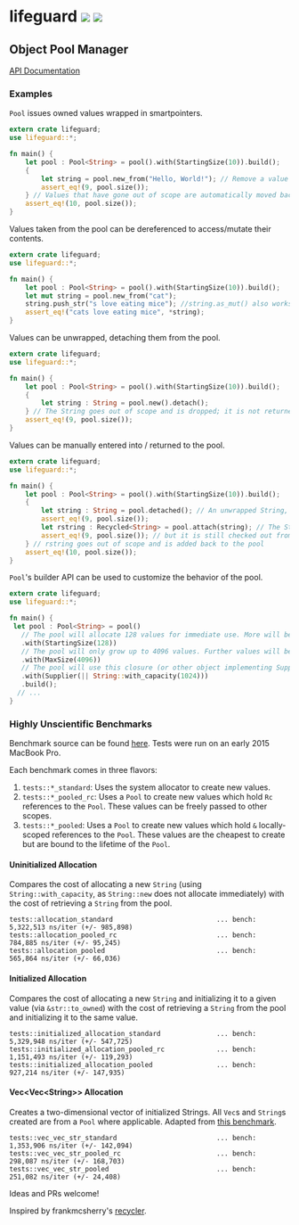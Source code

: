 # lifeguard [![](https://api.travis-ci.org/zslayton/lifeguard.png?branch=master)](https://travis-ci.org/zslayton/lifeguard) [![](http://meritbadge.herokuapp.com/lifeguard)](https://crates.io/crates/lifeguard)
## Object Pool Manager
[API Documentation](http://zslayton.github.io/lifeguard/lifeguard/)

### Examples

`Pool` issues owned values wrapped in smartpointers.

```rust
extern crate lifeguard;
use lifeguard::*;

fn main() {
    let pool : Pool<String> = pool().with(StartingSize(10)).build();
    {
        let string = pool.new_from("Hello, World!"); // Remove a value from the pool
        assert_eq!(9, pool.size());
    } // Values that have gone out of scope are automatically moved back into the pool.
    assert_eq!(10, pool.size());
}
```

Values taken from the pool can be dereferenced to access/mutate their contents.

```rust
extern crate lifeguard;
use lifeguard::*;

fn main() {
    let pool : Pool<String> = pool().with(StartingSize(10)).build();
    let mut string = pool.new_from("cat");
    string.push_str("s love eating mice"); //string.as_mut() also works
    assert_eq!("cats love eating mice", *string);
}
```

Values can be unwrapped, detaching them from the pool.

```rust
extern crate lifeguard;
use lifeguard::*;

fn main() {
    let pool : Pool<String> = pool().with(StartingSize(10)).build();
    {
        let string : String = pool.new().detach();
    } // The String goes out of scope and is dropped; it is not returned to the pool
    assert_eq!(9, pool.size());
}
```

Values can be manually entered into / returned to the pool.

```rust
extern crate lifeguard;
use lifeguard::*;

fn main() {
    let pool : Pool<String> = pool().with(StartingSize(10)).build();
    {
        let string : String = pool.detached(); // An unwrapped String, detached from the Pool
        assert_eq!(9, pool.size());
        let rstring : Recycled<String> = pool.attach(string); // The String is attached to the pool again
        assert_eq!(9, pool.size()); // but it is still checked out from the pool
    } // rstring goes out of scope and is added back to the pool
    assert_eq!(10, pool.size());
}
```

`Pool`'s builder API can be used to customize the behavior of the pool.

```rust
extern crate lifeguard;
use lifeguard::*;

fn main() {
 let pool : Pool<String> = pool()
   // The pool will allocate 128 values for immediate use. More will be allocated on demand.
   .with(StartingSize(128))
   // The pool will only grow up to 4096 values. Further values will be dropped.
   .with(MaxSize(4096))
   // The pool will use this closure (or other object implementing Supply<T>) to allocate
   .with(Supplier(|| String::with_capacity(1024)))
   .build();
  // ...
}
```

### Highly Unscientific Benchmarks

Benchmark source can be found [here](https://github.com/zslayton/lifeguard/blob/master/benches/lib.rs). Tests were run on an early 2015 MacBook Pro.

Each benchmark comes in three flavors:

1. `tests::*_standard`: Uses the system allocator to create new values.
2. `tests::*_pooled_rc`: Uses a `Pool` to create new values which hold `Rc` references to the `Pool`. These values can be freely passed to other scopes.
3. `tests::*_pooled`: Uses a `Pool` to create new values which hold `&` locally-scoped references to the `Pool`. These values are the cheapest to create but are bound to the lifetime of the `Pool`.

#### Uninitialized Allocation

Compares the cost of allocating a new `String` (using `String::with_capacity`, as `String::new` does not allocate immediately) with the cost of retrieving a `String` from the pool.

```ignore
tests::allocation_standard                          ... bench:   5,322,513 ns/iter (+/- 985,898)
tests::allocation_pooled_rc                         ... bench:     784,885 ns/iter (+/- 95,245)
tests::allocation_pooled                            ... bench:     565,864 ns/iter (+/- 66,036)
```

#### Initialized Allocation

Compares the cost of allocating a new `String` and initializing it to a given value (via `&str::to_owned`) with the cost of retrieving a `String` from the pool and initializing it to the same value.

```ignore
tests::initialized_allocation_standard              ... bench:   5,329,948 ns/iter (+/- 547,725)
tests::initialized_allocation_pooled_rc             ... bench:   1,151,493 ns/iter (+/- 119,293)
tests::initialized_allocation_pooled                ... bench:     927,214 ns/iter (+/- 147,935)
```

#### Vec&lt;Vec&lt;String>> Allocation

Creates a two-dimensional vector of initialized Strings. All `Vec`s and `String`s created are from a `Pool` where applicable. Adapted from [this benchmark](https://github.com/frankmcsherry/recycler/blob/master/benches/benches.rs#L10).

```ignore
tests::vec_vec_str_standard                         ... bench:   1,353,906 ns/iter (+/- 142,094)
tests::vec_vec_str_pooled_rc                        ... bench:     298,087 ns/iter (+/- 168,703)
tests::vec_vec_str_pooled                           ... bench:     251,082 ns/iter (+/- 24,408)
```

Ideas and PRs welcome!

Inspired by frankmcsherry's [recycler](https://github.com/frankmcsherry/recycler).

